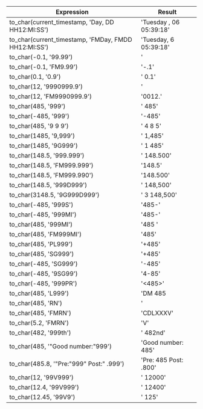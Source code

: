 Expression | Result
-----------|-------
to_char(current_timestamp, 'Day, DD  HH12:MI:SS') | 'Tuesday , 06 05:39:18'
to_char(current_timestamp, 'FMDay, FMDD HH12:MI:SS') |  'Tuesday, 6 05:39:18'
to_char(-0.1, '99.99') | ' | -.10'
to_char(-0.1, 'FM9.99') | '-.1'
to_char(0.1, '0.9') | ' 0.1'
to_char(12, '9990999.9') | ' | 0012.0'
to_char(12, 'FM9990999.9') | '0012.'
to_char(485, '999') | ' 485'
to_char(-485, '999') | '-485'
to_char(485, '9 9 9') | ' 4 8 5'
to_char(1485, '9,999') | ' 1,485'
to_char(1485, '9G999') | ' 1 485'
to_char(148.5, '999.999') | ' 148.500'
to_char(148.5, 'FM999.999') | '148.5'
to_char(148.5, 'FM999.990') | '148.500'
to_char(148.5, '999D999') | ' 148,500'
to_char(3148.5, '9G999D999') | ' 3 148,500'
to_char(-485, '999S') | '485-'
to_char(-485, '999MI') | '485-'
to_char(485, '999MI') | '485 '
to_char(485, 'FM999MI') | '485'
to_char(485, 'PL999') | '+485'
to_char(485, 'SG999') | '+485'
to_char(-485, 'SG999') | '-485'
to_char(-485, '9SG99') | '4-85'
to_char(-485, '999PR') | '<485>'
to_char(485, 'L999') | 'DM 485
to_char(485, 'RN') | ' | CDLXXXV'
to_char(485, 'FMRN') | 'CDLXXXV'
to_char(5.2, 'FMRN') | 'V'
to_char(482, '999th') | ' 482nd'
to_char(485, '"Good number:"999') | 'Good number: 485'
to_char(485.8, '"Pre:"999" Post:" .999') | 'Pre: 485 Post: .800'
to_char(12, '99V999') | ' 12000'
to_char(12.4, '99V999') | ' 12400'
to_char(12.45, '99V9') | ' 125'
